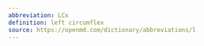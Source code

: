 ```yaml
---
abbreviation: LCx
definition: left circumflex
source: https://openmd.com/dictionary/abbreviations/l
---
```

